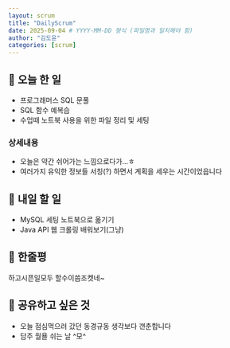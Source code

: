 ```yaml
---
layout: scrum
title: "DailyScrum"
date: 2025-09-04 # YYYY-MM-DD 형식 (파일명과 일치해야 함)
author: "김도윤"
categories: [scrum]
---
```


## 📝 오늘 한 일

- 프로그래머스 SQL 문풀
- SQL 함수 예복습
- 수업때 노트북 사용을 위한 파일 정리 및 세팅

### 상세내용

- 오늘은 약간 쉬어가는 느낌으로다가...ㅎ
- 여러가지 유익한 정보들 서칭(?) 하면서 계획을 세우는 시간이었읍니다

## 🎯 내일 할 일

- MySQL 세팅 노트북으로 옮기기
- Java API 웹 크롤링 배워보기(그냥)

## 💭 한줄평

하고시픈일모두 할수이씀조켓네~

## 🔗 공유하고 싶은 것

- 오늘 점심먹으러 갔던 동경규동 생각보다 갠춘합니다
- 담주 월욜 쉬는 날 ^모^


